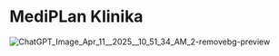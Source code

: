 
# MediPLan Klinika

![ChatGPT_Image_Apr_11__2025__10_51_34_AM_2-removebg-preview](https://github.com/user-attachments/assets/f27ee519-303a-49ea-91f2-38c72e91eaff)
